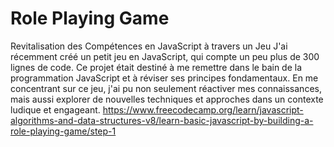 # Role Playing Game
Revitalisation des Compétences en JavaScript à travers un Jeu
J'ai récemment créé un petit jeu en JavaScript, qui compte un peu plus de 300 lignes de code. Ce projet était destiné à me remettre dans le bain de la programmation JavaScript et à réviser ses principes fondamentaux. En me concentrant sur ce jeu, j'ai pu non seulement réactiver mes connaissances, mais aussi explorer de nouvelles techniques et approches dans un contexte ludique et engageant.
https://www.freecodecamp.org/learn/javascript-algorithms-and-data-structures-v8/learn-basic-javascript-by-building-a-role-playing-game/step-1
